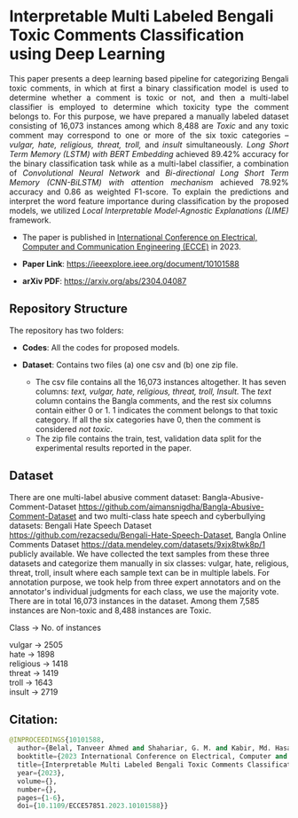 #  Interpretable Multi Labeled Bengali Toxic Comments Classification using Deep Learning
<p align="justify">
This paper presents a deep learning based pipeline for categorizing Bengali toxic comments, in which at 
first a binary classification model is used to determine whether a comment is toxic or not, and then a multi-label 
classifier is employed to determine which toxicity type the comment belongs to. For this purpose, 
we have prepared a manually labeled dataset consisting of 16,073 instances among which 8,488 are <em>Toxic</em> 
and any toxic comment may correspond to one or more of the six toxic categories – <em>vulgar, hate, religious, threat, troll,</em> 
and <em>insult</em> simultaneously. <em>Long Short Term Memory (LSTM) with BERT Embedding</em> achieved 89.42% accuracy 
for the binary classification task while as a multi-label classifier, a combination of <em>Convolutional Neural Network</em> 
and <em>Bi-directional Long Short Term Memory (CNN-BiLSTM) with attention mechanism</em> achieved 78.92% accuracy and 0.86 as weighted F1-score. 
To explain the predictions and interpret the word feature importance during classification by the 
proposed models, we utilized <em>Local Interpretable Model-Agnostic Explanations (LIME)</em> framework.
</p>

- The paper is published in [International Conference on Electrical, Computer and Communication Engineering (ECCE)](https://ieeexplore.ieee.org/xpl/conhome/10101485/proceeding) in 2023.

- **Paper Link**: https://ieeexplore.ieee.org/document/10101588

- **arXiv PDF**: https://arxiv.org/abs/2304.04087

## Repository Structure

The repository has two folders:

- **Codes**: All the codes for proposed models.

- **Dataset**: Contains two files (a) one csv and (b) one zip file.
	- The csv file contains all the 16,073 instances altogether. It has seven columns: <em>text, vulgar, hate, religious, threat, troll, Insult.</em>
	The <em>text</em> column contains the Bangla comments, and the rest six columns contain either 0 or 1. 1 indicates the comment belongs to that toxic category.
	If all the six categories have 0, then the comment is considered <em>not toxic</em>.
	- The zip file contains the train, test, validation data split for the experimental results reported in the paper. 


## Dataset

There are one multi-label abusive comment dataset: Bangla-Abusive-Comment-Dataset https://github.com/aimansnigdha/Bangla-Abusive-Comment-Dataset and two multi-class hate speech and cyberbullying datasets: Bengali Hate Speech Dataset https://github.com/rezacsedu/Bengali-Hate-Speech-Dataset, Bangla Online Comments Dataset https://data.mendeley.com/datasets/9xjx8twk8p/1 publicly available.
We have collected the text samples from these three datasets and categorize them manually in six classes: vulgar, hate, religious, threat, troll, insult where each sample text can be in multiple labels. For annotation purpose, we took help from three expert annotators and on the annotator's individual judgments for each class, we use the majority vote. There are in total 16,073 instances in the dataset. Among them 7,585 instances are Non-toxic and 8,488 instances are Toxic.

Class -> No. of instances

vulgar -> 2505                                                                 
hate -> 1898                                                                
religious -> 1418                                                                 
threat -> 1419                                                               
troll -> 1643                                                                
insult -> 2719                                                                 


## Citation:
```Python
@INPROCEEDINGS{10101588,
  author={Belal, Tanveer Ahmed and Shahariar, G. M. and Kabir, Md. Hasanul},
  booktitle={2023 International Conference on Electrical, Computer and Communication Engineering (ECCE)}, 
  title={Interpretable Multi Labeled Bengali Toxic Comments Classification using Deep Learning}, 
  year={2023},
  volume={},
  number={},
  pages={1-6},
  doi={10.1109/ECCE57851.2023.10101588}}
```
